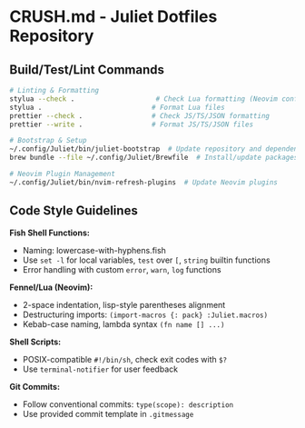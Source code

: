 # CRUSH.md - Juliet Dotfiles Repository

## Build/Test/Lint Commands

```bash
# Linting & Formatting
stylua --check .                    # Check Lua formatting (Neovim config)
stylua .                           # Format Lua files
prettier --check .                 # Check JS/TS/JSON formatting
prettier --write .                 # Format JS/TS/JSON files

# Bootstrap & Setup
~/.config/Juliet/bin/juliet-bootstrap  # Update repository and dependencies
brew bundle --file ~/.config/Juliet/Brewfile  # Install/update packages

# Neovim Plugin Management
~/.config/Juliet/bin/nvim-refresh-plugins  # Update Neovim plugins
```

## Code Style Guidelines

**Fish Shell Functions:**
- Naming: lowercase-with-hyphens.fish
- Use `set -l` for local variables, `test` over `[`, `string` builtin functions
- Error handling with custom `error`, `warn`, `log` functions

**Fennel/Lua (Neovim):**
- 2-space indentation, lisp-style parentheses alignment
- Destructuring imports: `(import-macros {: pack} :Juliet.macros)`
- Kebab-case naming, lambda syntax `(fn name [] ...)`

**Shell Scripts:**
- POSIX-compatible `#!/bin/sh`, check exit codes with `$?`
- Use `terminal-notifier` for user feedback

**Git Commits:**
- Follow conventional commits: `type(scope): description`
- Use provided commit template in `.gitmessage`